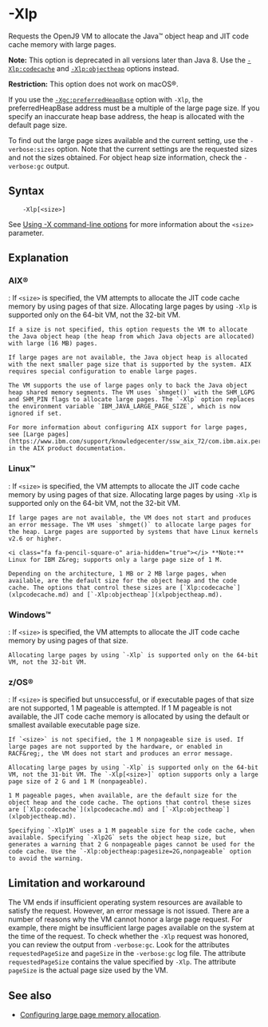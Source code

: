 <!--
* Copyright (c) 2017, 2019 IBM Corp. and others
*
* This program and the accompanying materials are made
* available under the terms of the Eclipse Public License 2.0
* which accompanies this distribution and is available at
* https://www.eclipse.org/legal/epl-2.0/ or the Apache
* License, Version 2.0 which accompanies this distribution and
* is available at https://www.apache.org/licenses/LICENSE-2.0.
*
* This Source Code may also be made available under the
* following Secondary Licenses when the conditions for such
* availability set forth in the Eclipse Public License, v. 2.0
* are satisfied: GNU General Public License, version 2 with
* the GNU Classpath Exception [1] and GNU General Public
* License, version 2 with the OpenJDK Assembly Exception [2].
*
* [1] https://www.gnu.org/software/classpath/license.html
* [2] http://openjdk.java.net/legal/assembly-exception.html
*
* SPDX-License-Identifier: EPL-2.0 OR Apache-2.0 OR GPL-2.0 WITH
* Classpath-exception-2.0 OR LicenseRef-GPL-2.0 WITH Assembly-exception
-->

# -Xlp

Requests the OpenJ9 VM to allocate the Java&trade; object heap and JIT code cache memory with large pages.

<i class="fa fa-pencil-square-o" aria-hidden="true"></i> **Note:** This option is deprecated in all versions later than Java 8. Use the [`-Xlp:codecache`](xlpcodecache.md) and [`-Xlp:objectheap`](xlpobjectheap.md) options instead.

<i class="fa fa-exclamation-triangle" aria-hidden="true"></i> **Restriction:** This option does not work on macOS&reg;.

If you use the [`-Xgc:preferredHeapBase`](xgc.md#preferredheapbase) option with `-Xlp`, the preferredHeapBase address must be a multiple of the large page size. If you specify an inaccurate heap base address, the heap is allocated with the default page size.

To find out the large page sizes available and the current setting, use the `-verbose:sizes` option. Note that the current settings are the requested sizes and not the sizes obtained. For object heap size information, check the `-verbose:gc` output.

## Syntax

        -Xlp[<size>]

See [Using -X command-line options](x_jvm_commands.md) for more information about the `<size>` parameter.

## Explanation

### AIX&reg;

:   If `<size>` is specified, the VM attempts to allocate the JIT code cache memory by using pages of that size. Allocating large pages by using `-Xlp` is supported only on the 64-bit VM, not the 32-bit VM.

    If a size is not specified, this option requests the VM to allocate the Java object heap (the heap from which Java objects are allocated) with large (16 MB) pages.

    If large pages are not available, the Java object heap is allocated with the next smaller page size that is supported by the system. AIX requires special configuration to enable large pages.

    The VM supports the use of large pages only to back the Java object heap shared memory segments. The VM uses `shmget()` with the SHM_LGPG and SHM_PIN flags to allocate large pages. The `-Xlp` option replaces the environment variable `IBM_JAVA_LARGE_PAGE_SIZE`, which is now ignored if set.

    For more information about configuring AIX support for large pages, see [Large pages](https://www.ibm.com/support/knowledgecenter/ssw_aix_72/com.ibm.aix.performance/large_page_ovw.htm) in the AIX product documentation.

### Linux&trade;

:   If `<size>` is specified, the VM attempts to allocate the JIT code cache memory by using pages of that size. Allocating large pages by using `-Xlp` is supported only on the 64-bit VM, not the 32-bit VM.

    If large pages are not available, the VM does not start and produces an error message. The VM uses `shmget()` to allocate large pages for the heap. Large pages are supported by systems that have Linux kernels v2.6 or higher.

    <i class="fa fa-pencil-square-o" aria-hidden="true"></i> **Note:** Linux for IBM Z&reg; supports only a large page size of 1 M.

    Depending on the architecture, 1 MB or 2 MB large pages, when available, are the default size for the object heap and the code cache. The options that control these sizes are [`Xlp:codecache`](xlpcodecache.md) and [`-Xlp:objectheap`](xlpobjectheap.md).

### Windows&trade;

:   If `<size>` is specified, the VM attempts to allocate the JIT code cache memory by using pages of that size.

    Allocating large pages by using `-Xlp` is supported only on the 64-bit VM, not the 32-bit VM.

### z/OS&reg;

:   If `<size>` is specified but unsuccessful, or if executable pages of that size are not supported, 1 M pageable is attempted. If 1 M pageable is not available, the JIT code cache memory is allocated by using the default or smallest available executable page size.

    If `<size>` is not specified, the 1 M nonpageable size is used. If large pages are not supported by the hardware, or enabled in RACF&reg;, the VM does not start and produces an error message.

    Allocating large pages by using `-Xlp` is supported only on the 64-bit VM, not the 31-bit VM. The `-Xlp[<size>]` option supports only a large page size of 2 G and 1 M (nonpageable).

    1 M pageable pages, when available, are the default size for the object heap and the code cache. The options that control these sizes are [`Xlp:codecache`](xlpcodecache.md) and [`-Xlp:objectheap`](xlpobjectheap.md).

    Specifying `-Xlp1M` uses a 1 M pageable size for the code cache, when available. Specifying `-Xlp2G` sets the object heap size, but generates a warning that 2 G nonpageable pages cannot be used for the code cache. Use the `-Xlp:objectheap:pagesize=2G,nonpageable` option to avoid the warning.

## Limitation and workaround

The VM ends if insufficient operating system resources are available to satisfy the request. However, an error message is not issued. There are a number of reasons why the VM cannot honor a large page request. For example, there might be insufficient large pages available on the system at the time of the request. To check whether the `-Xlp` request was honored, you can review the output from `-verbose:gc`. Look for the attributes `requestedPageSize` and `pageSize` in the `-verbose:gc` log file. The attribute `requestedPageSize` contains the value specified by `-Xlp`. The attribute `pageSize` is the actual page size used by the VM.

## See also

- [Configuring large page memory allocation](https://www.ibm.com/support/knowledgecenter/SSYKE2_8.0.0/com.ibm.java.vm.80.doc/docs/j9_configure_large_page.html).


<!-- ==== END OF TOPIC ==== xlp.md ==== -->
